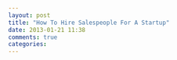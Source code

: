 ```yaml
---
layout: post
title: "How To Hire Salespeople For A Startup"
date: 2013-01-21 11:38
comments: true
categories: 
---
```

